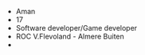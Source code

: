 - Aman
- 17
- Software developer/Game developer
- ROC V.Flevoland - Almere Buiten
- 

<!---
Fieliks/Fieliks is a ✨ special ✨ repository because its `README.md` (this file) appears on your GitHub profile.
You can click the Preview link to take a look at your changes.
--->
